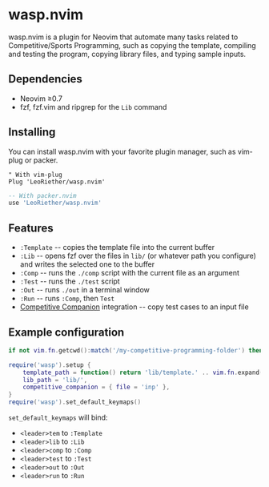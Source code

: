 # wasp.nvim

wasp.nvim is a plugin for Neovim that automate many tasks related to
Competitive/Sports Programming, such as copying the template, compiling and
testing the program, copying library files, and typing sample inputs.
 
## Dependencies
 - Neovim ≥0.7
 - fzf, fzf.vim and ripgrep for the `Lib` command

## Installing
You can install wasp.nvim with your favorite plugin manager, such as vim-plug or
packer.
```vimscript
" With vim-plug
Plug 'LeoRiether/wasp.nvim'
```

```lua
-- With packer.nvim
use 'LeoRiether/wasp.nvim'
```

## Features
- `:Template` -- copies the template file into the current buffer 
- `:Lib` -- opens fzf over the files in `lib/` (or whatever path you configure)
  and writes the selected one to the buffer
- `:Comp` -- runs the `./comp` script with the current file as an argument 
- `:Test` -- runs the `./test` script
- `:Out` -- runs `./out` in a terminal window
- `:Run` -- runs `:Comp`, then `Test`
- [Competitive Companion](https://github.com/jmerle/competitive-companion) integration -- copy test cases to an input file

## Example configuration
```lua
if not vim.fn.getcwd():match('/my-competitive-programming-folder') then return end

require('wasp').setup {
    template_path = function() return 'lib/template.' .. vim.fn.expand("%:e") end,
    lib_path = 'lib/',
    competitive_companion = { file = 'inp' },
}
require('wasp').set_default_keymaps()
```

`set_default_keymaps` will bind:
- `<leader>tem` to `:Template`
- `<leader>lib` to `:Lib`
- `<leader>comp` to `:Comp`
- `<leader>test` to `:Test`
- `<leader>out` to `:Out`
- `<leader>run` to `:Run`
